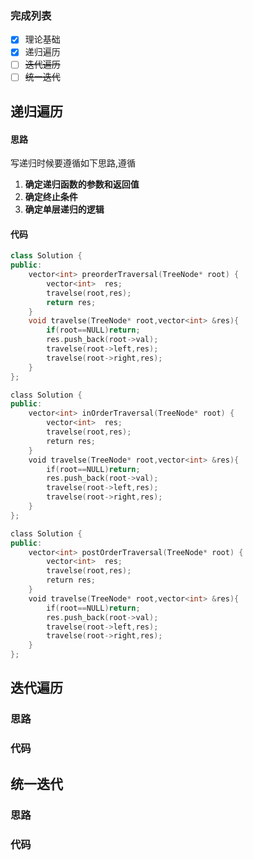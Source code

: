 ### 完成列表
- [x] 理论基础
- [x] 递归遍历
- [ ] ~~迭代遍历~~
- [ ] ~~统一迭代~~
## 递归遍历
#### 思路
写递归时候要遵循如下思路,遵循

1. **确定递归函数的参数和返回值**
2. **确定终止条件**
3. **确定单层递归的逻辑**
#### 代码
```cpp
class Solution {
public:
    vector<int> preorderTraversal(TreeNode* root) {
        vector<int>  res;
        travelse(root,res);
        return res;
    }
    void travelse(TreeNode* root,vector<int> &res){
        if(root==NULL)return;
        res.push_back(root->val);
        travelse(root->left,res);
        travelse(root->right,res);
    }
};
```
```cpp
class Solution {
public:
    vector<int> inOrderTraversal(TreeNode* root) {
        vector<int>  res;
        travelse(root,res);
        return res;
    }
    void travelse(TreeNode* root,vector<int> &res){
        if(root==NULL)return;
        res.push_back(root->val);
        travelse(root->left,res);
        travelse(root->right,res);
    }
};
```
```cpp
class Solution {
public:
    vector<int> postOrderTraversal(TreeNode* root) {
        vector<int>  res;
        travelse(root,res);
        return res;
    }
    void travelse(TreeNode* root,vector<int> &res){
        if(root==NULL)return;
        res.push_back(root->val);
        travelse(root->left,res);
        travelse(root->right,res);
    }
};
```
## 迭代遍历
### 思路
### 代码
## 统一迭代
### 思路
### 代码

